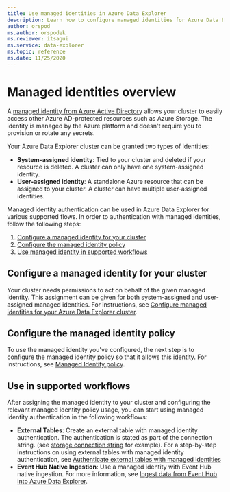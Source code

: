 ```yaml
---
title: Use managed identities in Azure Data Explorer
description: Learn how to configure managed identities for Azure Data Explorer scenarios.
author: orspod
ms.author: orspodek
ms.reviewer: itsagui
ms.service: data-explorer
ms.topic: reference
ms.date: 11/25/2020
---
```

# Managed identities overview

A [managed identity from Azure Active Directory](/azure/active-directory/configure-configure-managed-identities-cluster-cluster-azure-resources/overview) allows your cluster to easily access other Azure AD-protected resources such as Azure Storage. The identity is managed by the Azure platform and doesn't require you to provision or rotate any secrets. 

Your Azure Data Explorer cluster can be granted two types of identities:

* **System-assigned identity**: Tied to your cluster and deleted if your resource is deleted. A cluster can only have one system-assigned identity.
* **User-assigned identity**: A standalone Azure resource that can be assigned to 
your cluster. A cluster can have multiple user-assigned identities.

Managed identity authentication can be used in Azure Data Explorer for various supported flows. In order to authentication with managed identities, follow the following steps:

1. [Configure a managed identity for your cluster](#configure-a-managed-identity-for-your-cluster)
1. [Configure the managed identity policy](#configure-the-managed-identity-policy)
1. [Use managed identity in supported workflows](#use-in-supported-workflows)

## Configure a managed identity for your cluster

Your cluster needs permissions to act on behalf of the given managed identity. This assignment can be given for both system-assigned and user-assigned managed identities. For instructions, see [Configure managed identities for your Azure Data Explorer cluster](configure-managed-identities-cluster.md#configure-managed-identities-for-your-azure-data-explorer-cluster).

## Configure the managed identity policy

To use the managed identity you've configured, the next step is to configure the managed identity policy so that it allows this identity. For instructions, see [Managed Identity policy](kusto/management/managed-identity-policy.md).

## Use in supported workflows

After assigning the managed identity to your cluster and configuring the relevant managed identity policy usage, you can start using managed identity authentication in the following workflows:

* **External Tables**: Create an external table with managed identity authentication. The authentication is stated as part of the connection string. (see [storage connection string](/azure/data-explorer/kusto/api/connection-strings/storage#azure-blob-storage) for example). For a step-by-step instructions on using external tables with managed identity authentication, see [Authenticate external tables with managed identities](external-tables-managed-identities.md)
* **Event Hub Native Ingestion**: Use a managed identity with Event Hub native ingestion. For more information, see [Ingest data from Event Hub into Azure Data Explorer](ingest-data-event-hub.md).